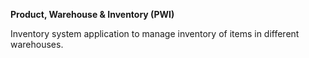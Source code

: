 **Product, Warehouse & Inventory (PWI)**

Inventory system application to manage inventory of items in different warehouses.
